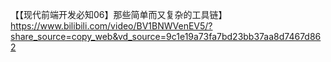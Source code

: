 【【现代前端开发必知06】那些简单而又复杂的工具链】 https://www.bilibili.com/video/BV1BNWVenEV5/?share_source=copy_web&vd_source=9c1e19a73fa7bd23bb37aa8d7467d862